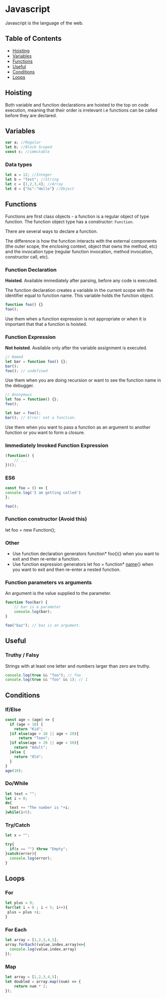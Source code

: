 # Javascript
Javascript is the language of the web.

## Table of Contents
- [Hoisting](#hoisting)
- [Variables](#variables)
- [Functions](#functions)
- [Useful](#useful)
- [Conditions](#conditions)
- [Loops](#loops)

## Hoisting

Both variable and function declarations are hoisted to the top on code execution, meaning that their order is irrelevant i.e functions can be called before they are declared.

## Variables

```javascript
var a; //Regular
let b; //Block Scoped
const c; //immutable
```

### Data types
```javascript
let a = 12; //Integer
let b = "Test"; //String
let c = [1,2,3,4]; //Array
let d = {"hi":"Hello"} //Object
```

## Functions
Functions are first class objects - a function is a regular object of type function. The function object type has a constructor: `Function`.

There are several ways to declare a function.

The difference is how the function interacts with the external components (the outer scope, the enclosing context, object that owns the method, etc) and the invocation type (regular function invocation, method invocation, constructor call, etc).

### Function Declaration
**Hoisted**. Available immediately after parsing, before any code is executed.

The function declaration creates a variable in the current scope with the identifier equal to function name. This variable holds the function object.

```javascript
function foo() {}
foo();
```

Use them when a function expression is not appropriate or when it is important that that a function is hoisted.

### Function Expression
**Not hoisted**. Available only after the variable assignment is executed.

```javascript
// Named
let bar = function foo() {};
bar();
foo(); // undefined
```
Use them when you are doing recursion or want to see the function name in the debugger.

```javascript
// Anonymous
let foo = function() {};
foo();

let bar = foo();
bar(); // Error: not a function.
```
Use them when you want to pass a function as an argument to another function or you want to form a closure.

### Immediately Invoked Function Expression
```javascript
(function() {
    // ...
})();
```
### ES6
```javascript
const foo = () => {
console.log('I am getting called')
};

foo();
```

### Function constructor (Avoid this)
let foo = new Function();

### Other
- Use function declaration generators function* foo(){} when you want to exit and then re-enter a function.
- Use function expression generators let foo = function* [name](){} when you want to exit and then re-enter a nested function.

### Function parameters vs arguments
An argument is the value supplied to the parameter.
```javascript
function foo(bar) {
    // bar is a parameter
    console.log(bar);
}

foo("baz"); // baz is an argument.
```

## Useful
### Truthy / Falsy
Strings with at least one letter and numbers larger than zero are truthy.
```javascript
console.log(true && "foo"); // foo
console.log(true && "foo" && 1); // 1
```

## Conditions

### If/Else
```javascript
const age = (age) => {
  if (age < 10) {
    return "Kid";
  }if else(age > 10 || age < 20){
      return "Teen";
  }if else(age > 20 || age < 50){
    return "Adult";
  }else {
    return "Old";
  }
}
age(10);
```

### Do/While
```javascript
let text = "";
let i = 0;
do{
  text += "The number is "+i;
}while(i<5);
```

### Try/Catch
```javascript
let x = "";

try{
  if(x == "") throw "Empty";
}catch(error){
  console.log(error);
}
```

## Loops
### For
```javascript
let plus = 0;
for(let i = 0 ; i < 5; i++){
 plus = plus +i;
}
```

### For Each
```javascript
let array = [1,2,3,4,5];
array.forEach((value,index,array)=>{
  console.log(value,index,array)
});
```

### Map
```javascript
let array = [1,2,3,4,5];
let doubled = array.map((num) => {
    return num * 2;
});
```
